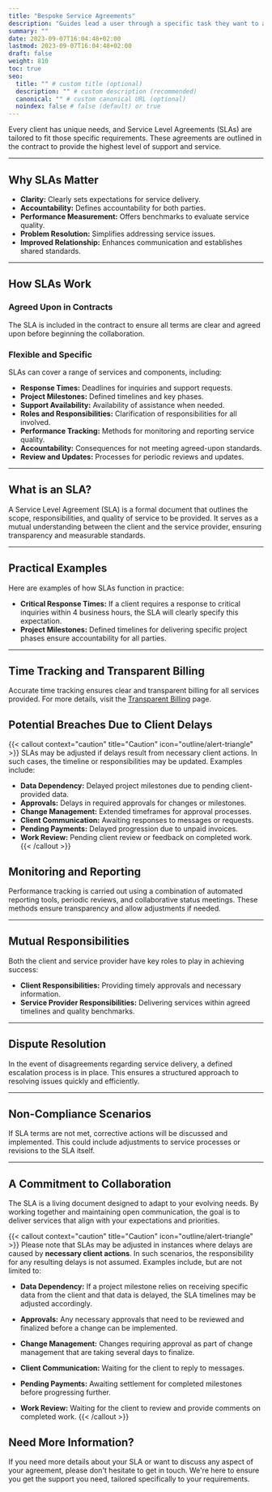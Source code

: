 ```yaml
---
title: "Bespoke Service Agreements"
description: "Guides lead a user through a specific task they want to accomplish, often with a sequence of steps."
summary: ""
date: 2023-09-07T16:04:48+02:00
lastmod: 2023-09-07T16:04:48+02:00
draft: false
weight: 810
toc: true
seo:
  title: "" # custom title (optional)
  description: "" # custom description (recommended)
  canonical: "" # custom canonical URL (optional)
  noindex: false # false (default) or true
---
```


Every client has unique needs, and Service Level Agreements (SLAs) are tailored to fit those specific requirements. These agreements are outlined in the contract to provide the highest level of support and service.

---

## Why SLAs Matter

- **Clarity:** Clearly sets expectations for service delivery.  
- **Accountability:** Defines accountability for both parties.  
- **Performance Measurement:** Offers benchmarks to evaluate service quality.  
- **Problem Resolution:** Simplifies addressing service issues.  
- **Improved Relationship:** Enhances communication and establishes shared standards.

---

## How SLAs Work

### Agreed Upon in Contracts  
The SLA is included in the contract to ensure all terms are clear and agreed upon before beginning the collaboration.

### Flexible and Specific  
SLAs can cover a range of services and components, including:  
- **Response Times:** Deadlines for inquiries and support requests.  
- **Project Milestones:** Defined timelines and key phases.  
- **Support Availability:** Availability of assistance when needed.  
- **Roles and Responsibilities:** Clarification of responsibilities for all involved.  
- **Performance Tracking:** Methods for monitoring and reporting service quality.  
- **Accountability:** Consequences for not meeting agreed-upon standards.  
- **Review and Updates:** Processes for periodic reviews and updates.

---

## What is an SLA?  

A Service Level Agreement (SLA) is a formal document that outlines the scope, responsibilities, and quality of service to be provided. It serves as a mutual understanding between the client and the service provider, ensuring transparency and measurable standards.

---

## Practical Examples  

Here are examples of how SLAs function in practice:  

- **Critical Response Times:** If a client requires a response to critical inquiries within 4 business hours, the SLA will clearly specify this expectation.  
- **Project Milestones:** Defined timelines for delivering specific project phases ensure accountability for all parties.  

---

## Time Tracking and Transparent Billing  

Accurate time tracking ensures clear and transparent billing for all services provided. For more details, visit the [Transparent Billing](/time-tracking.md) page.

## Potential Breaches Due to Client Delays  

{{< callout context="caution" title="Caution" icon="outline/alert-triangle" >}}
SLAs may be adjusted if delays result from necessary client actions. In such cases, the timeline or responsibilities may be updated. Examples include:  
- **Data Dependency:** Delayed project milestones due to pending client-provided data.  
- **Approvals:** Delays in required approvals for changes or milestones.  
- **Change Management:** Extended timeframes for approval processes.  
- **Client Communication:** Awaiting responses to messages or requests.  
- **Pending Payments:** Delayed progression due to unpaid invoices.  
- **Work Review:** Pending client review or feedback on completed work.
 {{< /callout >}}

## Monitoring and Reporting  

Performance tracking is carried out using a combination of automated reporting tools, periodic reviews, and collaborative status meetings. These methods ensure transparency and allow adjustments if needed.

---

## Mutual Responsibilities  

Both the client and service provider have key roles to play in achieving success:  
- **Client Responsibilities:** Providing timely approvals and necessary information.  
- **Service Provider Responsibilities:** Delivering services within agreed timelines and quality benchmarks.

---

## Dispute Resolution  

In the event of disagreements regarding service delivery, a defined escalation process is in place. This ensures a structured approach to resolving issues quickly and efficiently.

---

## Non-Compliance Scenarios  

If SLA terms are not met, corrective actions will be discussed and implemented. This could include adjustments to service processes or revisions to the SLA itself.

---

## A Commitment to Collaboration  

The SLA is a living document designed to adapt to your evolving needs. By working together and maintaining open communication, the goal is to deliver services that align with your expectations and priorities.

{{< callout context="caution" title="Caution" icon="outline/alert-triangle" >}}
Please note that SLAs may be adjusted in instances where delays are caused by **necessary client actions**. In such scenarios, the responsibility for any resulting delays is not assumed. Examples include, but are not limited to:

- **Data Dependency:** If a project milestone relies on receiving specific data from the client and that data is delayed, the SLA timelines may be adjusted accordingly.

- **Approvals:** Any necessary approvals that need to be reviewed and finalized before a change can be implemented.

- **Change Management:** Changes requiring approval as part of change management that are taking several days to finalize.

- **Client Communication:** Waiting for the client to reply to messages.

- **Pending Payments:** Awaiting settlement for completed milestones before progressing further.

- **Work Review:** Waiting for the client to review and provide comments on completed work.
  {{< /callout >}}

## Need More Information?

If you need more details about your SLA or want to discuss any aspect of your agreement, please don't hesitate to get in touch. We're here to ensure you get the support you need, tailored specifically to your requirements.
